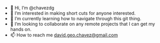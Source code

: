 - 👋 Hi, I’m @chavezdg
- 👀 I’m interested in making short cuts for anyone interested.
- 🌱 I’m currently learning how to navigate through this git thing.
- 💞️ I’m looking to collaborate on any remote projects that I can get my hands on.
- 📫 How to reach me david.geo.chavez@gmail.com

<!---
chavezdg/chavezdg is a ✨ special ✨ repository because its `README.md` (this file) appears on your GitHub profile.
You can click the Preview link to take a look at your changes.
--->
